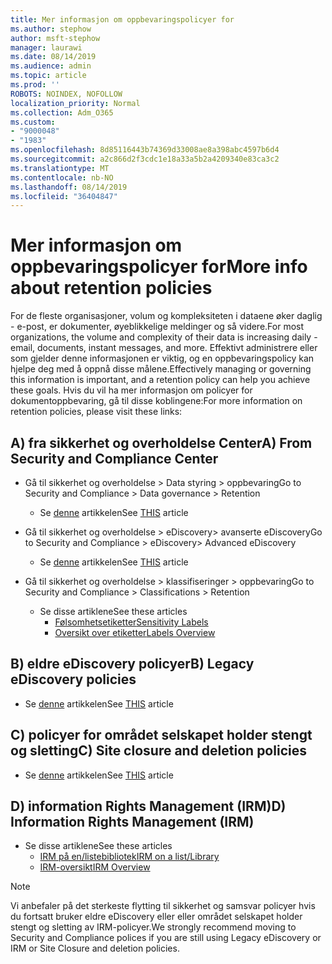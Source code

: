 ```yaml
---
title: Mer informasjon om oppbevaringspolicyer for
ms.author: stephow
author: msft-stephow
manager: laurawi
ms.date: 08/14/2019
ms.audience: admin
ms.topic: article
ms.prod: ''
ROBOTS: NOINDEX, NOFOLLOW
localization_priority: Normal
ms.collection: Adm_O365
ms.custom:
- "9000048"
- "1983"
ms.openlocfilehash: 8d85116443b74369d33008ae8a398abc4597b6d4
ms.sourcegitcommit: a2c866d2f3cdc1e18a33a5b2a4209340e83ca3c2
ms.translationtype: MT
ms.contentlocale: nb-NO
ms.lasthandoff: 08/14/2019
ms.locfileid: "36404847"
---
```

# <a name="more-info-about-retention-policies"></a><span data-ttu-id="d832b-102">Mer informasjon om oppbevaringspolicyer for</span><span class="sxs-lookup"><span data-stu-id="d832b-102">More info about retention policies</span></span>

<span data-ttu-id="d832b-103">For de fleste organisasjoner, volum og kompleksiteten i dataene øker daglig - e-post, er dokumenter, øyeblikkelige meldinger og så videre.</span><span class="sxs-lookup"><span data-stu-id="d832b-103">For most organizations, the volume and complexity of their data is increasing daily - email, documents, instant messages, and more.</span></span> <span data-ttu-id="d832b-104">Effektivt administrere eller som gjelder denne informasjonen er viktig, og en oppbevaringspolicy kan hjelpe deg med å oppnå disse målene.</span><span class="sxs-lookup"><span data-stu-id="d832b-104">Effectively managing or governing this information is important, and a retention policy can help you achieve these goals.</span></span> <span data-ttu-id="d832b-105">Hvis du vil ha mer informasjon om policyer for dokumentoppbevaring, gå til disse koblingene:</span><span class="sxs-lookup"><span data-stu-id="d832b-105">For more information on retention policies, please visit these links:</span></span>

## <a name="a-from-security-and-compliance-center"></a><span data-ttu-id="d832b-106">A) fra sikkerhet og overholdelse Center</span><span class="sxs-lookup"><span data-stu-id="d832b-106">A) From Security and Compliance Center</span></span>

- <span data-ttu-id="d832b-107">Gå til sikkerhet og overholdelse > Data styring > oppbevaring</span><span class="sxs-lookup"><span data-stu-id="d832b-107">Go to Security and Compliance > Data governance > Retention</span></span>
  - <span data-ttu-id="d832b-108">Se [denne](https://docs.microsoft.com/en-us/office365/securitycompliance/retention-policies) artikkelen</span><span class="sxs-lookup"><span data-stu-id="d832b-108">See [THIS](https://docs.microsoft.com/en-us/office365/securitycompliance/retention-policies) article</span></span>

- <span data-ttu-id="d832b-109">Gå til sikkerhet og overholdelse > eDiscovery> avanserte eDiscovery</span><span class="sxs-lookup"><span data-stu-id="d832b-109">Go to Security and Compliance > eDiscovery> Advanced eDiscovery</span></span> 
  - <span data-ttu-id="d832b-110">Se [denne](https://docs.microsoft.com/en-us/office365/securitycompliance/ediscovery-cases) artikkelen</span><span class="sxs-lookup"><span data-stu-id="d832b-110">See [THIS](https://docs.microsoft.com/en-us/office365/securitycompliance/ediscovery-cases) article</span></span>

- <span data-ttu-id="d832b-111">Gå til sikkerhet og overholdelse > klassifiseringer > oppbevaring</span><span class="sxs-lookup"><span data-stu-id="d832b-111">Go to Security and Compliance > Classifications > Retention</span></span>
  - <span data-ttu-id="d832b-112">Se disse artiklene</span><span class="sxs-lookup"><span data-stu-id="d832b-112">See these articles</span></span>
    - [<span data-ttu-id="d832b-113">Følsomhetsetiketter</span><span class="sxs-lookup"><span data-stu-id="d832b-113">Sensitivity Labels</span></span>](https://docs.microsoft.com/en-us/office365/securitycompliance/sensitivity-labels)
    - [<span data-ttu-id="d832b-114">Oversikt over etiketter</span><span class="sxs-lookup"><span data-stu-id="d832b-114">Labels Overview</span></span>](https://docs.microsoft.com/en-us/office365/securitycompliance/labels)

## <a name="b-legacy-ediscovery-policies"></a><span data-ttu-id="d832b-115">B) eldre eDiscovery policyer</span><span class="sxs-lookup"><span data-stu-id="d832b-115">B) Legacy eDiscovery policies</span></span>

- <span data-ttu-id="d832b-116">Se [denne](https://support.office.com/en-us/article/Set-up-an-eDiscovery-Center-in-SharePoint-Online-A18F8975-AA7F-43B4-A7D6-001D14744D8E) artikkelen</span><span class="sxs-lookup"><span data-stu-id="d832b-116">See [THIS](https://support.office.com/en-us/article/Set-up-an-eDiscovery-Center-in-SharePoint-Online-A18F8975-AA7F-43B4-A7D6-001D14744D8E) article</span></span>

## <a name="c-site-closure-and-deletion-policies"></a><span data-ttu-id="d832b-117">C) policyer for området selskapet holder stengt og sletting</span><span class="sxs-lookup"><span data-stu-id="d832b-117">C) Site closure and deletion policies</span></span>

- <span data-ttu-id="d832b-118">Se [denne](https://support.office.com/en-us/article/Use-policies-for-site-closure-and-deletion-A8280D82-27FD-48C5-9ADF-8A5431208BA5) artikkelen</span><span class="sxs-lookup"><span data-stu-id="d832b-118">See [THIS](https://support.office.com/en-us/article/Use-policies-for-site-closure-and-deletion-A8280D82-27FD-48C5-9ADF-8A5431208BA5) article</span></span>  

## <a name="d-information-rights-management-irm"></a><span data-ttu-id="d832b-119">D) information Rights Management (IRM)</span><span class="sxs-lookup"><span data-stu-id="d832b-119">D) Information Rights Management (IRM)</span></span>

- <span data-ttu-id="d832b-120">Se disse artiklene</span><span class="sxs-lookup"><span data-stu-id="d832b-120">See these articles</span></span>
  - [<span data-ttu-id="d832b-121">IRM på en/listebibliotek</span><span class="sxs-lookup"><span data-stu-id="d832b-121">IRM on a list/Library</span></span>](https://support.office.com/en-us/article/apply-information-rights-management-to-a-list-or-library-3bdb5c4e-94fc-4741-b02f-4e7cc3c54aa1)
  - [<span data-ttu-id="d832b-122">IRM-oversikt</span><span class="sxs-lookup"><span data-stu-id="d832b-122">IRM Overview</span></span>](https://support.office.com/en-us/article/create-and-apply-information-management-policies-eb501fe9-2ef6-4150-945a-65a6451ee9e9)

> [!Note]
> <span data-ttu-id="d832b-123">Vi anbefaler på det sterkeste flytting til sikkerhet og samsvar policyer hvis du fortsatt bruker eldre eDiscovery eller eller området selskapet holder stengt og sletting av IRM-policyer.</span><span class="sxs-lookup"><span data-stu-id="d832b-123">We strongly recommend moving to Security and Compliance polices if you are still using Legacy eDiscovery or IRM or Site Closure and deletion policies.</span></span>
